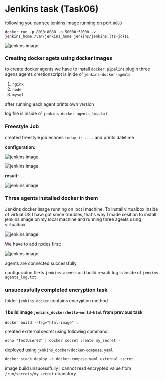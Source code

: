 # Jenkins task (Task06)

following you can see jenkins image running on port ```8080```

```docker run -p 8080:8080 -p 50000:50000 -v jenkins_home:/var/jenkins_home jenkins/jenkins:lts-jdk11```

![jenkins image](./assets/docker_image.png)

### **Creating docker agets using docker images**
to create docker agents we have to install ```docker pipeline``` plugin
three agens agents creationscript is inide of ```jenkins-docker-agents```
1. ```nginx```
2. ```node```
3. ```mysql```

after running each agent prints own version 

log file is inside of ```jenkins-docker-agents_log.txt```

### **Freestyle Job**

created freestyle job echoes ```today is ....``` and prints datetime 

**configuration:**

![jenkins image](./assets/build_sh.png)

![jenkins image](./assets/freestyle_job.png)

**result:**

![jenkins image](./assets/result.png)

### **Three agents installed docker in them**
Jenkins docker image running on local machine. 
To install virtualbox inside of virtual OS I have got some troubles,
that's why I made desition to install jenkins image on my local machine 
and running three agents using virtualbox.

![jenkins image](./assets/agents.png)

We have to add nodes first:

![jenkins image](./assets/jagents.png)

agents are connected successfully.

configuration file is ```jenkins_agents``` and build resutlt log is inside of ```jenkins-agents_log.txt```

### unsucessfully completed encryption task

folder ```jenkins_docker``` contains encryption method

#### 1 build image ```jenkins_docker/hello-world-html``` from previous task

```docker build --tag="html-image" .```

created exrternal secret using following command:

```echo "TestUser02" | docker secret create my_secret -```


deployed using ```jenkins_docker/docker-compose.yaml```

```docker stack deploy -c docker-compose.yaml external_secret```

image build unsucessfully I cannot read encrypted value from ```/run/secrets/my_secret``` diraectory



